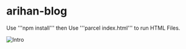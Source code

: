 # arihan-blog

Use '''npm install''' then Use '''parcel index.html''' to run HTML Files.


![Intro](https://github.com/arihanv/arihan-blog/blob/master/Screenshot%202022-11-20%20at%2011.21.08%20PM.png)
